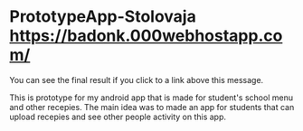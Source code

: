 # PrototypeApp-Stolovaja https://badonk.000webhostapp.com/
You can see the final result if you click to a link above this message. 

This is prototype for my android app that is made for student's school menu and other recepies. 
The main idea was to made an app for students that can upload recepies and see other people activity on this app.
